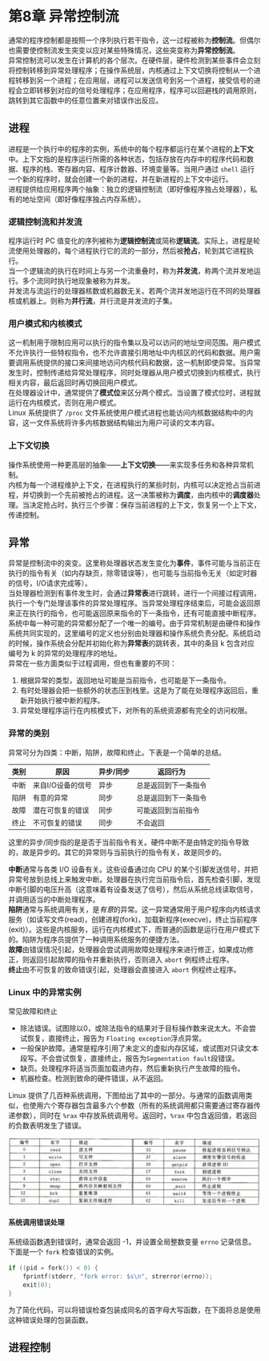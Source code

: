 # 第8章 异常控制流
通常的程序控制都是按照一个序列执行若干指令，这一过程被称为**控制流**。但偶尔也需要使控制流发生突变以应对某些特殊情况，这些突变称为**异常控制流**。  
异常控制流可以发生在计算机的各个层次。在硬件层，硬件检测到某些事件会立刻将控制转移到异常处理程序；在操作系统层，内核通过上下文切换将控制从一个进程转移到另一个进程；在应用层，进程可以发送信号到另一个进程，接受信号的进程会立即转移到对应的信号处理程序；在应用程序，程序可以回避栈的调用原则，跳转到其它函数中的任意位置来对错误作出反应。

## 进程
进程是一个执行中的程序的实例，系统中的每个程序都运行在某个进程的**上下文**中。上下文指的是程序运行所需的各种状态，包括存放在内存中的程序代码和数据、程序的栈、寄存器内容、程序计数器、环境变量等。当用户通过 `shell` 运行一个新的程序时，就会创建一个新的进程，并在新进程的上下文中运行。  
进程提供给应用程序两个抽象：独立的逻辑控制流（即好像程序独占处理器），私有的地址空间（即好像程序独占内存系统）。

### 逻辑控制流和并发流
程序运行时 PC 值变化的序列被称为**逻辑控制流**或简称**逻辑流**。实际上，进程是轮流使用处理器的，每个进程执行它的流的一部分，然后被**抢占**，轮到其它进程执行。  
当一个逻辑流的执行在时间上与另一个流重叠时，称为**并发流**，称两个流并发地运行。多个流同时执行地现象被称为并发。  
并发流与流运行的处理器核数或机器数无关。若两个流并发地运行在不同的处理器核或机器上。则称为**并行流**，并行流是并发流的子集。

### 用户模式和内核模式
这一机制用于限制应用可以执行的指令集以及可以访问的地址空间范围。用户模式不允许执行一些特权指令，也不允许直接引用地址中内核区的代码和数据。用户需要调用系统提供的接口来间接地访问内核代码和数据，这一机制即使异常。当异常发生时，控制传递给异常处理程序，同时处理器从用户模式切换到内核模式，执行相关内容，最后返回时再切换回用户模式。  
在处理器设计中，通常提供了**模式位**来区分两个模式。当设置了模式位时，进程就运行在内核模式，否则在用户模式。  
Linux 系统提供了 `/proc` 文件系统使用户模式进程也能访问内核数据结构中的内容，这一文件系统将许多内核数据结构输出为用户可读的文本内容。

### 上下文切换
操作系统使用一种更高层的抽象——**上下文切换**——来实现多任务和各种异常机制。  
内核为每一个进程维护上下文，在进程执行的某些时刻，内核可以决定抢占当前进程，并切换到一个先前被抢占的进程。这一决策被称为**调度**，由内核中的**调度器**处理。当决定抢占时，执行三个步骤：保存当前进程的上下文，恢复另一个上下文，传递控制。

## 异常
异常是控制流中的突变。这里称处理器状态发生变化为**事件**，事件可能与当前正在执行的指令有关（如内存缺页，除零错误等），也可能与当前指令无关（如定时器的信号，I/O请求完成等）。  
当处理器检测到有事件发生时，会通过**异常表**进行跳转，进行一个间接过程调用，执行一个专门处理该事件的异常处理程序。当异常处理程序结束后，可能会返回原来正在执行的指令，也可能返回原来指令的下一条指令，还有可能直接中断程序。  
系统中每一种可能的异常都分配了一个唯一的编号。由于异常机制是由硬件和操作系统共同实现的，这里编号的定义也分别由处理器和操作系统负责分配。系统启动的时候，操作系统会分配并初始化称为**异常表**的跳转表，其中的条目 k 包含对应编号为 k 的异常的处理程序的地址。  
异常在一些方面类似于过程调用，但也有重要的不同：

1. 根据异常的类型，返回地址可能是当前指令，也可能是下一条指令。
2. 有时处理器会把一些额外的状态压到栈里。这是为了能在处理程序返回后，重新开始执行被中断的程序。
3. 异常处理程序运行在内核模式下，对所有的系统资源都有完全的访问权限。

### 异常的类别
异常可分为四类：中断，陷阱，故障和终止。下表是一个简单的总结。

| 类别 |       原因       | 异步/同步 |      返回行为       |
| ---- | --------------- | -------- | ------------------ |
| 中断 | 来自I/O设备的信号 | 异步      | 总是返回到下一条指令 |
| 陷阱 | 有意的异常        | 同步      | 总是返回到下一条指令 |
| 故障 | 潜在可恢复的错误  | 同步      | 可能返回到当前指令   |
| 终止 | 不可恢复的错误    | 同步      | 不会返回            |

这里的异步/同步指的是是否于当前指令有关。硬件中断不是由特定的指令导致的，故是异步的。其它的异常则与当前执行的指令有关，故是同步的。

**中断**通常与各类 I/O 设备有关。这些设备通过向 CPU 的某个引脚发送信号，并把异常号放到总线上来触发中断。处理器在执行完当前指令后，首先检查引脚，发现中断引脚的电压升高（这意味着有设备发送了信号），然后从系统总线读取信号，并调用适当的中断处理程序。  
**陷阱**通常与系统调用有关，是*有意*的异常。这一异常通常用于用户程序向内核请求服务（如读写文件(read)，创建进程(fork)，加载新程序(execve)，终止当前程序(exit)）。这些是内核服务，运行在内核模式下，而普通的函数是运行在用户模式下的。陷阱为程序员提供了一种调用系统服务的便捷方法。  
**故障**由错误情况引起，处理器会尝试调用故障处理程序来进行修正，如果成功修正，则返回引起故障的指令并重新执行，否则进入 `abort` 例程终止程序。  
**终止**由不可恢复的致命错误引起，处理器会直接进入 `abort` 例程终止程序。

### Linux 中的异常实例
常见故障和终止

* 除法错误。试图除以0，或除法指令的结果对于目标操作数来说太大。不会尝试恢复，直接终止，报告为 `Floating exception`浮点异常。
* 一般保护故障。通常是程序引用了未定义的虚拟内存区域，或试图对只读文本段写。不会尝试恢复，直接终止，报告为`Segmentation fault`段错误。
* 缺页。处理程序将适当页面加载进内存，然后重新执行产生故障的指令。
* 机器检查。检测到致命的硬件错误，从不返回。

Linux 提供了几百种系统调用，下图给出了其中的一部分。与通常的函数调用类似，也使用六个寄存器包含最多六个参数（所有的系统调用都只需要通过寄存器传递参数），同时在 `%rax` 中存放系统调用号。返回时，`%rax` 中包含返回值，若返回的负数表明发生了错误。

![Linux 系统中的常见系统调用](_v_images/20211124142402329_14801.png)

#### 系统调用错误处理
系统级函数遇到错误时，通常会返回 -1，并设置全局整数变量 `errno` 记录信息。下面是一个 `fork` 检查错误的实例。

```c
if ((pid = fork()) < 0) {
    fprintf(stderr, "fork error: $s\n", strerror(errno));
    exit(0);
}
```

为了简化代码，可以将错误检查包装成同名的首字母大写函数，在下面将总是使用这种错误处理的包装函数。

## 进程控制